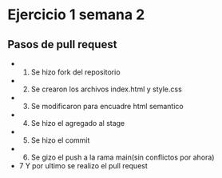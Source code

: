 # Ejercicio 1 semana 2
## Pasos de pull request
- 1. Se hizo fork del repositorio
- 2. Se crearon los archivos index.html y style.css
- 3. Se modificaron para encuadre html semantico 
- 4. Se hizo el agregado al stage
- 5. Se hizo el commit
- 6. Se gizo el push a la rama main(sin conflictos por ahora)
- 7 Y por ultimo se realizo el pull request
